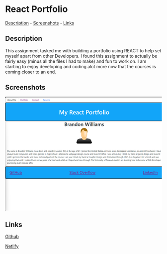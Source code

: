 # React Portfolio

[Description](#description) -
[Screenshots](#screenshots) -
[Links](#links)

## Description

This assignment tasked me with building a portfolio using REACT to help set myself apart from other Developers. I found this assignment to actually be fairly easy (minus all the files I had to make) and fun to work on. I am starting to enjoy developing and coding alot more now that the courses is coming closer to an end.

## Screenshots

![Alt text](image.png)

## Links

[Github](https://github.com/Bwilliams-88/react-portfolio)

[Netlify](https://main--brandons-react-portfolio.netlify.app/)
